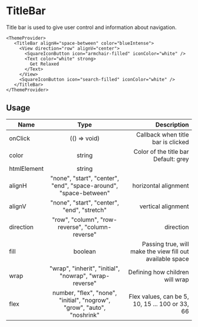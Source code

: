 <!-- 
This is an auto-generated markdown. 
You can change it in "src/TitleBar/TitleBar.tsx" and run build:docs to update this file.
-->
# TitleBar
Title bar is used to give user control and information about navigation.

```example
<ThemeProvider>
   <TitleBar alignH="space-between" color="blueIntense">
     <View direction="row" alignV="center">
       <SquareIconButton icon="armchair-filled" iconColor="white" />
       <Text color="white" strong>
         Get Relaxed
       </Text>
     </View>
     <SquareIconButton icon="search-filled" iconColor="white" />
   </TitleBar>
</ThemeProvider>
```
## Usage
| Name        | Type           | Description  |
| ----------- |:--------------:| ------------:|
|onClick|(() => void)|Callback when title bar is clicked
|color|string|Color of the title bar<br>Default: grey
|htmlElement|string|
|alignH|"none", "start", "center", "end", "space-around", "space-between"|horizontal alignment
|alignV|"none", "start", "center", "end", "stretch"|vertical alignment
|direction|"row", "column", "row-reverse", "column-reverse"|direction
|fill|boolean|Passing true, will make the view fill out available space
|wrap|"wrap", "inherit", "initial", "nowrap", "wrap-reverse"|Defining how children will wrap
|flex|number, "flex", "none", "initial", "nogrow", "grow", "auto", "noshrink"|Flex values, can be 5, 10, 15 ... 100 or 33, 66
